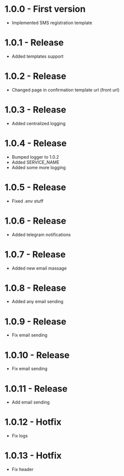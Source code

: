 # 1.0.0 - First version

* Implemented SMS registration template

# 1.0.1 - Release

* Added templates support

# 1.0.2 - Release

* Changed page in confirmation template url (front url)

# 1.0.3 - Release

* Added centralized logging

# 1.0.4 - Release

* Bumped logger to 1.0.2
* Added SERVICE_NAME
* Added some more logging

# 1.0.5 - Release

* Fixed .env stuff

# 1.0.6 - Release

* Added telegram notifications

# 1.0.7 - Release

* Added new email massage

# 1.0.8 - Release

* Added any email sending

# 1.0.9 - Release

* Fix email sending

# 1.0.10 - Release

* Fix email sending


# 1.0.11 - Release

* Add email sending

# 1.0.12 - Hotfix

* Fix logs

# 1.0.13 - Hotfix

* Fix header
